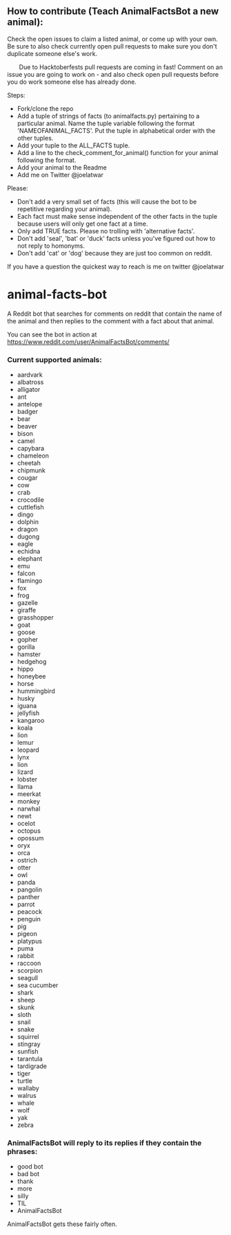 ﻿## How to contribute (Teach AnimalFactsBot a new animal):

Check the open issues to claim a listed animal, or come up with your own. Be sure to also check currently open pull requests to make sure you don't duplicate someone else's work.

        Due to Hacktoberfests pull requests are coming in fast! Comment on an issue you are going to work on - and also check open pull requests before you do work someone else has already done.

Steps:
* Fork/clone the repo
* Add a tuple of strings of facts (to animalfacts.py) pertaining to a particular animal. Name the tuple variable following the format 'NAMEOFANIMAL_FACTS'. Put the tuple in alphabetical order with the other tuples.
* Add your tuple to the ALL_FACTS tuple.
* Add a line to the check_comment_for_animal() function for your animal following the format.
* Add your animal to the Readme
* Add me on Twitter @joelatwar

Please:
* Don't add a very small set of facts (this will cause the bot to be repetitive regarding your animal).
* Each fact must make sense independent of the other facts in the tuple because users will only get one fact at a time.
* Only add TRUE facts. Please no trolling with 'alternative facts'.
* Don't add 'seal', 'bat' or 'duck' facts unless you've figured out how to not reply to homonyms.
* Don't add 'cat' or 'dog' because they are just too common on reddit.

If you have a question the quickest way to reach is me on twitter @joelatwar


# animal-facts-bot

A Reddit bot that searches for comments on reddit that contain the name of the animal and then replies to the comment with a fact about that animal.

You can see the bot in action at https://www.reddit.com/user/AnimalFactsBot/comments/

### Current supported animals:
* aardvark
* albatross
* alligator
* ant
* antelope
* badger
* bear
* beaver
* bison
* camel
* capybara
* chameleon
* cheetah
* chipmunk
* cougar
* cow
* crab
* crocodile
* cuttlefish
* dingo
* dolphin
* dragon
* dugong
* eagle
* echidna
* elephant
* emu
* falcon
* flamingo
* fox
* frog
* gazelle
* giraffe
* grasshopper
* goat
* goose
* gopher
* gorilla
* hamster
* hedgehog
* hippo
* honeybee
* horse
* hummingbird
* husky
* iguana
* jellyfish
* kangaroo
* koala
* lion
* lemur
* leopard
* lynx
* lion
* lizard
* lobster
* llama
* meerkat
* monkey
* narwhal
* newt
* ocelot
* octopus
* opossum
* oryx
* orca
* ostrich
* otter
* owl
* panda
* pangolin
* panther
* parrot
* peacock
* penguin
* pig
* pigeon
* platypus
* puma
* rabbit
* raccoon
* scorpion
* seagull
* sea cucumber
* shark
* sheep
* skunk
* sloth
* snail
* snake
* squirrel
* stingray
* sunfish
* tarantula
* tardigrade
* tiger
* turtle
* wallaby
* walrus
* whale
* wolf
* yak
* zebra

### AnimalFactsBot will reply to its replies if they contain the phrases:
* good bot
* bad bot
* thank
* more
* silly
* TIL
* AnimalFactsBot

AnimalFactsBot gets these fairly often.
